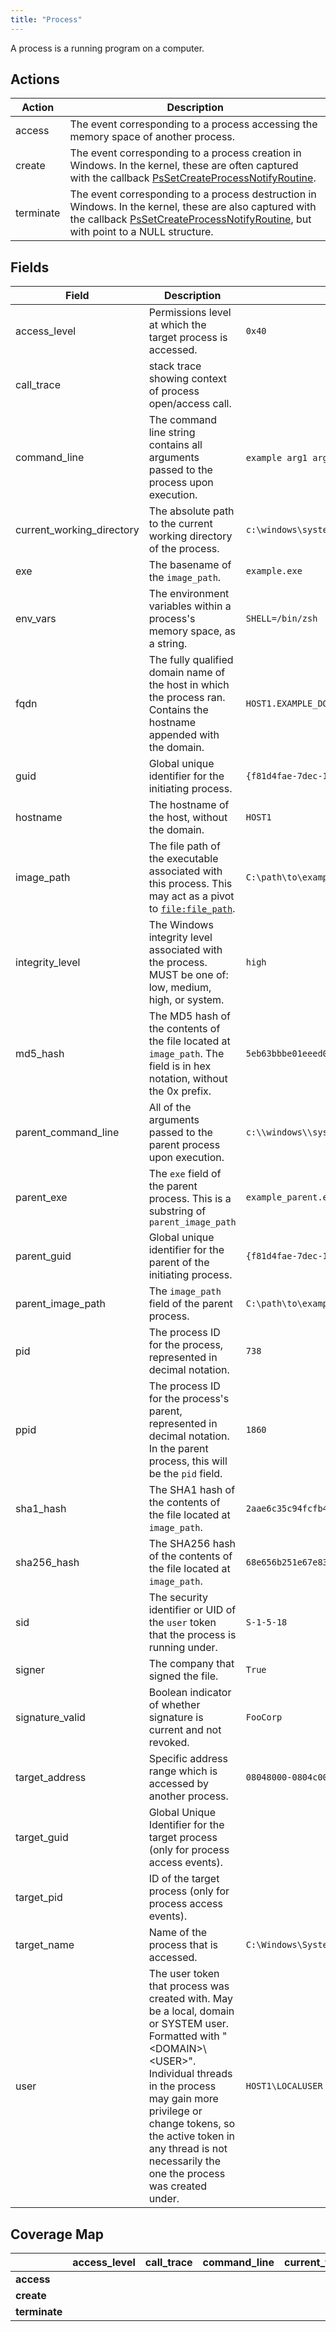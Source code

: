 ```yaml
---
title: "Process"
---
```


A process is a running program on a computer.

## Actions

|Action|Description|
|---|---|
|access|The event corresponding to a process accessing the memory space of another process.
|create|The event corresponding to a process creation in Windows. In the kernel, these are often captured with the callback [PsSetCreateProcessNotifyRoutine](https://msdn.microsoft.com/en-us/library/windows/hardware/ff559951%28v=vs.85%29.aspx).|
|terminate|The event corresponding to a process destruction in Windows. In the kernel, these are also captured with the callback [PsSetCreateProcessNotifyRoutine](https://msdn.microsoft.com/en-us/library/windows/hardware/ff559951%28v=vs.85%29.aspx), but with point to a NULL structure.|

## Fields

|Field|Description|Example|
|---|---|---|
|access_level|Permissions level at which the target process is accessed.|`0x40`|
|call_trace|stack trace showing context of process open/access call.||
|command_line|The command line string contains all arguments passed to the process upon execution.|`example arg1 arg2`, `example.exe`, `C:\path\example.exe /flag1`|
|current_working_directory|The absolute path to the current working directory of the process.|`c:\windows\system32\`|
|exe|The basename of the `image_path`.|`example.exe`|
|env_vars|The environment variables within a process's memory space, as a string.|`SHELL=/bin/zsh`|
|fqdn|The fully qualified domain name of the host in which the process ran. Contains the hostname appended with the domain.|`HOST1.EXAMPLE_DOMAIN.COM`|
|guid|Global unique identifier for the initiating process.|`{f81d4fae-7dec-11d0-a765-00a0c91e6bf6}`|
|hostname|The hostname of the host, without the domain.|`HOST1`|
|image_path|The file path of the executable associated with this process. This may act as a pivot to [`file:file_path`](https://car.mitre.org/wiki/Data_Model/file#file_path).|`C:\path\to\example.exe`|
|integrity_level|The Windows integrity level associated with the process. MUST be one of: low, medium, high, or system.|`high`|
|md5_hash|The MD5 hash of the contents of the file located at `image_path`. The field is in hex notation, without the 0x prefix.|`5eb63bbbe01eeed093cb22bb8f5acdc3`|
|parent_command_line|All of the arguments passed to the parent process upon execution.|`c:\\windows\\system32\\dism.exe foo.xml`|
|parent_exe|The `exe` field of the parent process. This is a substring of `parent_image_path`|`example_parent.exe`|
|parent_guid|Global unique identifier for the parent of the initiating process.|`{f81d4fae-7dec-11d0-a765-00a0c91e6bf6}`|
|parent_image_path|The `image_path` field of the parent process.|`C:\path\to\example_parent.exe`|
|pid|The process ID for the process, represented in decimal notation.|`738`|
|ppid|The process ID for the process's parent, represented in decimal notation. In the parent process, this will be the `pid` field.|`1860`|
|sha1_hash|The SHA1 hash of the contents of the file located at `image_path`.|`2aae6c35c94fcfb415dbe95f408b9ce91ee846ed`|
|sha256_hash|The SHA256 hash of the contents of the file located at `image_path`.|`68e656b251e67e8358bef8483ab0d51c6619f3e7a1a9f0e75838d41ff368f728`|
|sid|The security identifier or UID of the `user` token that the process is running under.|`S-1-5-18`|
|signer|The company that signed the file.|`True`|
|signature_valid|Boolean indicator of whether signature is current and not revoked.|`FooCorp`|
|target_address|Specific address range which is accessed by another process.|`08048000-0804c000`|
|target_guid|Global Unique Identifier for the target process (only for process access events).||
|target_pid|ID of the target process (only for process access events).||
|target_name|Name of the process that is accessed.|`C:\Windows\System32\winlogon.exe`|
|user|The user token that process was created with. May be a local, domain or SYSTEM user. Formatted with "\<DOMAIN>\\\<USER>". Individual threads in the process may gain more privilege or change tokens, so the active token in any thread is not necessarily the one the process was created under.|`HOST1\LOCALUSER`|

## Coverage Map

| | **access_level** | **call_trace** | **command_line** | **current_working_directory** | **exe** | **env_vars** | **fqdn** | **guid** | **hostname** | **image_path** | **integrity_level** | **md5_hash** | **parent_command_line** | **parent_exe** | **parent_guid** | **parent_image_path** | **pid** | **ppid** | **sha1_hash** | **sha256_hash** | **sid** | **signer** | **signature_valid** | **target_address** | **target_guid** | **target_pid** | **target_name** | **user** |
|---|---|---|---|---|---|---|---|---|---|---|---|---|---|---|---|---|---|---|---|---|---|---|---|---|---|---|---|---|
| **access** | | | | | | | | | | | | | | | | | | | | | | | | | | | |
| **create** | | | | | | | | | | | | | | | | | | | | | | | | | | | |
| **terminate** | | | | | | | | | | | | | | | | | | | | | | | | | | | |
